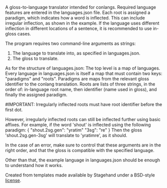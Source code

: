 A gloss-to-language translator intended for conlangs.
Required language features are entered in the languages.json file.
Each root is assigned a paradigm, which indicates how a word is inflected. This can include irregular inflection, as shown in the example.
If the language uses different inflection in different locations of a sentence, it is recommended to use in-gloss cases.

The program requires two command-line arguments as strings:
1. The language to translate into, as specified in languages.json.
2. The gloss to translate.

As for the structure of languages.json: The top level is a map of languages. Every language in languages.json is itself a map that must contain two keys: "paradigms" and "roots". Paradigms are maps from the relevant gloss identifier to the conlang translation. Roots are lists of three strings, in the order of: in-language root name, then identifier (name used in gloss), and finally the assigned paradigm.

#IMPORTANT: Irregularly inflected roots must have root identifier before the first dot.

However, irregularly inflected roots can still be inflected further using basic affixes. For example, if the word 'shout' is inflected using the following paradigm:
{
    "shout.2sg.gen": "yratim"
    "3sg": "re"
}
Then the gloss 'shout.2sg.gen-3sg' will translate to 'yratimre', as it should.

In the case of an error, make sure to control that these arguments are in the right order, and that the gloss is compatible with the specified language.

Other than that, the example language in languages.json should be enough to understand how it works.

Created from templates made available by Stagehand under a BSD-style
[license](https://github.com/dart-lang/stagehand/blob/master/LICENSE).
